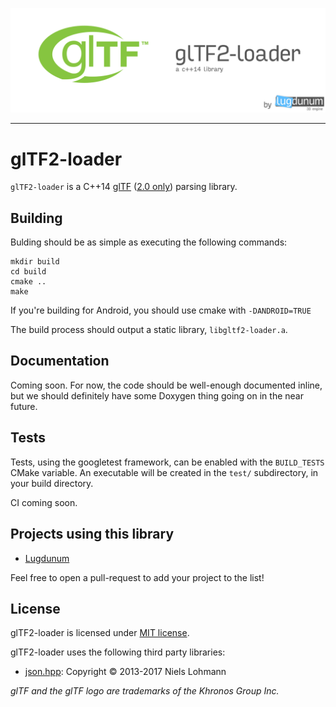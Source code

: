 ![](./doc/gltf2-loader.png)


---

# glTF2-loader

`glTF2-loader` is a C++14 [glTF][gltf] ([2.0 only][gltf-2-spec]) parsing library. 

## Building

Bulding should be as simple as executing the following commands:
```
mkdir build
cd build
cmake ..
make
```

If you're building for Android, you should use cmake with `-DANDROID=TRUE`

The build process should output a static library, `libgltf2-loader.a`.

## Documentation

Coming soon. For now, the code should be well-enough documented inline, but we should definitely have some Doxygen thing going on in the near future.

## Tests

Tests, using the googletest framework, can be enabled with the `BUILD_TESTS` CMake variable. An executable will be created in the `test/` subdirectory, in your build directory.

CI coming soon.

## Projects using this library

* [Lugdunum](https://lugdunum3d.github.io)

Feel free to open a pull-request to add your project to the list!

## License

glTF2-loader is licensed under [MIT license](./LICENSE).

glTF2-loader uses the following third party libraries:

* [json.hpp](https://github.com/nlohmann/json): Copyright © 2013-2017 Niels Lohmann

*glTF and the glTF logo are trademarks of the Khronos Group Inc.*

[gltf]: https://github.com/KhronosGroup/glTF
[gltf-2-spec]: https://github.com/KhronosGroup/glTF/tree/2.0/specification/2.0
